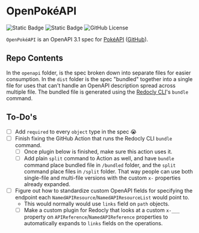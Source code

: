 # OpenPokéAPI

![Static Badge](https://img.shields.io/badge/OpenAPI-v3.1-%236BA539?logo=openapiinitiative)
![Static Badge](https://img.shields.io/badge/Pok%C3%A9API-v2-%23ef5350?logo=pokemon&link=https%3A%2F%2Fpokeapi.co%2Fdocs%2Fv2)
![GitHub License](https://img.shields.io/github/license/PokeAPI/pokeapi)

`OpenPokéAPI` is an OpenAPI 3.1 spec for [PokéAPI](https://pokeapi.co/) ([GitHub](https://github.com/PokeAPI)).

## Repo Contents

In the `openapi` folder, is the spec broken down into separate files for easier consumption. In the `dist` folder is the spec "bundled" together into a single file for uses that can't handle an OpenAPI description spread across multiple file. The bundled file is generated using the [Redocly CLI](https://redocly.com/docs/cli/)'s `bundle` command.

## To-Do's

- [ ] Add `required` to every `object` type in the spec 😭
- [ ] Finish fixing the GitHub Action that runs the Redocly CLI `bundle` command.
    - [ ] Once plugin below is finished, make sure this action uses it.
    - [ ] Add plain `split` command to Action as well, and have `bundle` command place bundled file in `/bundled` folder, and the `split` command place files in `/split` folder. That way people can use both single-file and multi-file versions with the custom `x-` properties already expanded.
- [ ] Figure out how to standardize custom OpenAPI fields for specifying the endpoint each `NamedAPIResource`/`NamedAPIResourceList` would point to.
    - This would normally would use `links` field on `path` objects.
    - [ ] Make a custom plugin for Redocly that looks at a custom `x-___` property on `APIReference`/`NamedAPIReference` properties to automatically expands to `links` fields on the operations.
